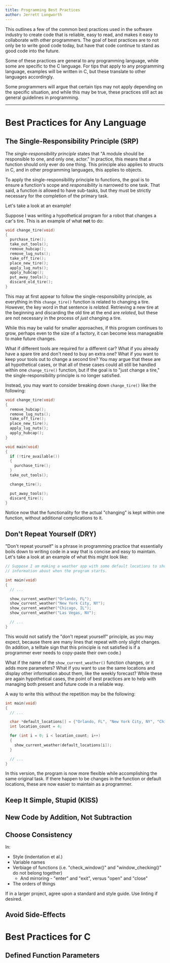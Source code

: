 ```yaml
---
title: Programming Best Practices
author: Jerrett Longworth
---
```


This outlines a few of the common best practices used in the software industry to create code that is reliable, easy to read, and makes it easy to collaborate with other programmers. The goal of best practices are to not only be to write good code today, but have that code continue to stand as good code into the future.

Some of these practices are general to any programming language, while some are specific to the C language. For tips that apply to any programming language, examples will be written in C, but these translate to other languages accordingly.

Some programmers will argue that certain tips may not apply depending on the specific situation, and while this may be true, these practices still act as general guidelines in programming.

---

# Best Practices for Any Language

## The Single-Responsibility Principle (SRP)

The *single-responsibility principle* states that "A module should be responsible to one, and only one, actor." In practice, this means that a function should only ever do one thing. This principle also applies to structs in C, and in other programming languages, this applies to objects.

To apply the single-responsibility principle to functions, the goal is to ensure a function's scope and *responsibility* is narrowed to one task. That said, a function *is* allowed to have sub-tasks, but they must be strictly necessary for the completion of the primary task.

Let's take a look at an example!

Suppose I was writing a hypothetical program for a robot that changes a car's tire. This is an example of what **not** to do:

``` c
void change_tire(void)
{
  purchase_tire();
  take_out_tools();
  remove_hubcap();
  remove_lug_nuts();
  take_off_tire();
  place_new_tire();
  apply_lug_nuts();
  apply_hubcap();
  put_away_tools();
  discard_old_tire();
}
```

This may at first appear to follow the single-responsibility principle, as everything in this `change_tire()` function is related to changing a tire. However, the key word in that sentence is *related*. Retrieving a new tire at the beginning and discarding the old tire at the end are *related*, but these are not necessary in the process of *just* changing a tire.

While this may be valid for smaller approaches, if this program continues to grow, perhaps even to the size of a factory, it can become less manageable to make future changes.

What if different tools are required for a different car? What if you already have a spare tire and don't need to buy an extra one? What if you want to keep your tools out to change a second tire? You may argue that these are all hypothetical cases, or that all of these cases could all still be handled within one `change_tire()` function, but if the goal is to "just change a tire," the single-responsibility principle is no longer satisfied.

Instead, you may want to consider breaking down `change_tire()` like the following:

``` c
void change_tire(void)
{
  remove_hubcap();
  remove_lug_nuts();
  take_off_tire();
  place_new_tire();
  apply_lug_nuts();
  apply_hubcap();
}

void main(void)
{
  if (!tire_available())
  {
    purchase_tire();
  }
  take_out_tools();

  change_tire();

  put_away_tools();
  discard_tire();
}
```

Notice now that the functionality for the actual "changing" is kept within one function, without additional complications to it.

## Don't Repeat Yourself (DRY)

"Don't repeat yourself" is a phrase in programming practice that essentially boils down to writing code in a way that is concise and easy to maintain. Let's take a look at an example of what this might look like:

``` c
// Suppose I am making a weather app with some default locations to show
// information about when the program starts.

int main(void)
{
  // ...

  show_current_weather("Orlando, FL");
  show_current_weather("New York City, NY");
  show_current_weather("Chicago, IL");
  show_current_weather("Las Vegas, NV");

  // ...
}
```

This would not satisfy the "don't repeat yourself" principle, as you may expect, because there are many lines that repeat with only slight changes. (In addition, a telltale sign that this principle is not satisfied is if a programmer ever needs to copy-paste their own code.)

What if the name of the `show_current_weather()` function changes, or it adds more parameters? What if you want to use the same locations and display other information about them, like the weekly forecast? While these are again hypothetical cases, the point of best practices are to help with managing both present and future code in a reliable way.

A way to write this without the repetition may be the following:

``` c
int main(void)
{
  // ...

  char *default_locations[] = {"Orlando, FL", "New York City, NY", "Chicago, IL", "Las Vegas, NV"};
  int location_count = 4;

  for (int i = 0; i < location_count; i++)
  {
    show_current_weather(default_locations[i]);
  }

  // ...
}
```

In this version, the program is now more flexible while accomplishing the same original task. If there happen to be changes in the function or default locations, these are now easier to maintain as a programmer.

## Keep It Simple, Stupid (KISS)

## New Code by Addition, Not Subtraction

## Choose Consistency

In:

- Style (indentation et al.)
- Variable names
- Verbiage of functions (i.e. "check_window()" and "window_checking()" do not belong together)
  - And mirroring - "enter" and "exit", versus "open" and "close"
- The orders of things

If in a larger project, agree upon a standard and style guide. Use linting if desired.

## Avoid Side-Effects

# Best Practices for C

## Defined Function Parameters
